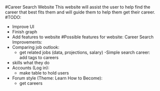 #Career Search Website
This website will assist the user to help find the career that best fits them and will guide them to help them get their career.
#TODO:
- Improve UI
- Finish graph
- Add features to website
#Possible features for website:
Career Search Improvements:
- Comparing job outlook:
  - get related jobs (data, projections, salary)
-Simple search career: 	add tags to careers
 - skills what they do
- Accounts (Log in):
  - make table to hold users
- Forum style (Theme: Learn How to Become):
  - get careers 